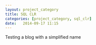 ```yaml
---
layout: project_category
title: SQL CLR
categories: [project_category, sql_clr]
date:   2014-09-17 11:15
---
```

Testing a blog with a simplified name
